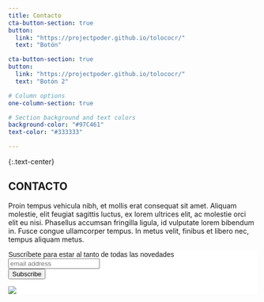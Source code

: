 ```yaml
---
title: Contacto
cta-button-section: true
button:
  link: "https://projectpoder.github.io/tolococr/"
  text: "Botón"

cta-button-section: true
button:
  link: "https://projectpoder.github.io/tolococr/"
  text: "Botón 2"

# Column options
one-column-section: true

# Section background and text colors
background-color: "#97C461"
text-color: "#333333"

---
```


{:.text-center}
## CONTACTO

Proin tempus vehicula nibh, et mollis erat consequat sit amet. Aliquam molestie, elit feugiat sagittis luctus, ex lorem ultrices elit, ac molestie orci elit eu nisi. Phasellus accumsan fringilla ligula, id vulputate lorem bibendum in. Fusce congue ullamcorper tempus. In metus velit, finibus et libero nec, tempus aliquam metus.

<!-- Begin Mailchimp Signup Form -->
<link href="//cdn-images.mailchimp.com/embedcode/horizontal-slim-10_7_dtp.css" rel="stylesheet" type="text/css">
<style type="text/css">
	#mc_embed_signup{background:#fff; clear:left; font:14px Helvetica,Arial,sans-serif; width:100%;}
	/* Add your own Mailchimp form style overrides in your site stylesheet or in this style block.
	   We recommend moving this block and the preceding CSS link to the HEAD of your HTML file. */
</style>
<div id="mc_embed_signup">
<form action="https://ucr.us20.list-manage.com/subscribe/post?u=f2c31d787b97de53776034ff4&amp;id=22460e32fa" method="post" id="mc-embedded-subscribe-form" name="mc-embedded-subscribe-form" class="validate" target="_blank" novalidate>
    <div id="mc_embed_signup_scroll">
	<label for="mce-EMAIL">Suscríbete para estar al tanto de todas las novedades</label>
	<input type="email" value="" name="EMAIL" class="email" id="mce-EMAIL" placeholder="email address" required>
    <!-- real people should not fill this in and expect good things - do not remove this or risk form bot signups-->
    <div style="position: absolute; left: -5000px;" aria-hidden="true"><input type="text" name="b_f2c31d787b97de53776034ff4_22460e32fa" tabindex="-1" value=""></div>
        <div class="clear foot">
           <input type="submit" value="Subscribe" name="subscribe" id="mc-embedded-subscribe" class="button">
        </div>
	<p><a href="http://eepurl.com/hOHubz" title="Mailchimp - email marketing made easy and fun"><img class="referralBadge" src="https://eep.io/mc-cdn-images/template_images/branding_logo_text_dark_dtp.svg"></a></p>
    </div>
</form>
</div>

<!--End mc_embed_signup-->
